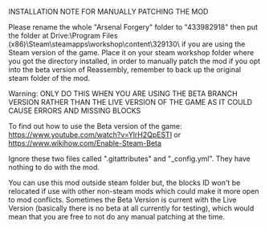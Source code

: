 INSTALLATION NOTE FOR MANUALLY PATCHING THE MOD

Please rename the whole "Arsenal Forgery" folder to "433982918" then put the folder at Drive:\Program Files (x86)\Steam\steamapps\workshop\content\329130\ if you are using the Steam version of the game. Place it on your steam workshop folder where you got the directory installed, in order to manually patch the mod if you opt into the beta version of Reassembly, remember to back up the original steam folder of the mod.

Warning: ONLY DO THIS WHEN YOU ARE USING THE BETA BRANCH VERSION RATHER THAN THE LIVE VERSION OF THE GAME AS IT COULD CAUSE ERRORS AND MISSING BLOCKS

To find out how to use the Beta version of the game: https://www.youtube.com/watch?v=YlrH2QpESTI or https://www.wikihow.com/Enable-Steam-Beta

Ignore these two files called ".gitattributes" and "_config.yml". They have nothing to do with the mod.

You can use this mod outside steam folder but, the blocks ID won't be relocated if use with other non-steam mods which could make it more open to mod conflicts. Sometimes the Beta Version is current with the Live Version (basically there is no beta at all currently for testing), which would mean that you are free to not do any manual patching at the time.
